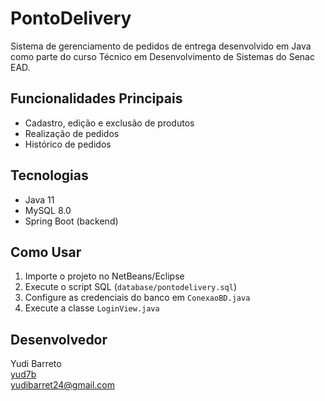 # PontoDelivery

Sistema de gerenciamento de pedidos de entrega desenvolvido em Java como parte do curso Técnico em Desenvolvimento de Sistemas do Senac EAD.

## Funcionalidades Principais
- Cadastro, edição e exclusão de produtos
- Realização de pedidos
- Histórico de pedidos

## Tecnologias
- Java 11
- MySQL 8.0
- Spring Boot (backend)

## Como Usar
1. Importe o projeto no NetBeans/Eclipse
2. Execute o script SQL (`database/pontodelivery.sql`)
3. Configure as credenciais do banco em `ConexaoBD.java`
4. Execute a classe `LoginView.java`

## Desenvolvedor
Yudi Barreto  
[yud7b](https://github.com/yud7b)  
yudibarret24@gmail.com
